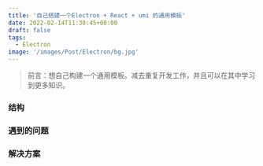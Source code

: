 ```yaml
---
title: '自己搭建一个Electron + React + umi 的通用模板'
date: 2022-02-14T11:30:45+08:00
draft: false
tags:
  - Electron
image: '/images/Post/Electron/bg.jpg'
---
```

> 前言：想自己构建一个通用模板。减去重复开发工作，并且可以在其中学习到更多知识。

<!--more-->

### 结构


### 遇到的问题


### 解决方案

